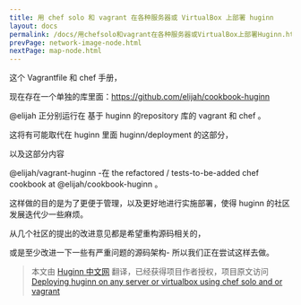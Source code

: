 ```yaml
---
title: 用 chef solo 和 vagrant 在各种服务器或 VirtualBox 上部署 huginn
layout: docs
permalink: /docs/用chefsolo和vagrant在各种服务器或VirtualBox上部署Huginn.html
prevPage: network-image-node.html
nextPage: map-node.html
---
```

这个 Vagrantfile 和 chef 手册，

现在存在一个单独的库里面：https://github.com/elijah/cookbook-huginn

@elijah 正分别运行在 基于 huginn 的repository 库的 vagrant 和 chef 。 

这将有可能取代在 huginn 里面 huginn/deployment 的这部分，

以及这部分内容

@elijah/vagrant-huginn -在 the refactored / tests-to-be-added chef cookbook at @elijah/cookbook-huginn 。


这样做的目的是为了更便于管理，以及更好地进行实施部署，使得 huginn 的社区发展迭代少一些麻烦。

从几个社区的提出的改进意见都是希望重构源码相关的，

或是至少改进一下一些有严重问题的源码架构- 所以我们正在尝试这样去做。


> 本文由 [Huginn 中文网](http://huginn.cn) 翻译，已经获得项目作者授权，项目原文访问 [Deploying huginn on any server or virtualbox using chef solo and or vagrant](https://github.com/cantino/huginn/wiki/Deploying-huginn-on-any-server-or-virtualbox-using-chef-solo-and-or-vagrant)


